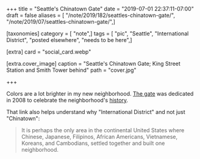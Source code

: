 +++
title = "Seattle's Chinatown Gate"
date = "2019-07-01 22:37:11-07:00"
draft = false
aliases = [ "/note/2019/182/seattles-chinatown-gate/", "/note/2019/07/seattles-chinatown-gate/",]

[taxonomies]
category = [ "note",]
tags = [ "pic", "Seattle", "International District", "posted elsewhere", "needs to be here",]

[extra]
card = "social_card.webp"

[extra.cover_image]
caption = "Seattle's Chinatown Gate; King Street Station and Smith Tower behind"
path = "cover.jpg"

+++

Colors are a lot brighter in my new neighborhood. [The gate][] was dedicated in
2008 to celebrate the neighborhood's [history][].

That link also helps understand why "International District" and not just
"Chinatown":

> It is perhaps the only area in the continental United States where Chinese,
> Japanese, Filipinos, African Americans, Vietnamese, Koreans, and Cambodians,
> settled together and built one neighborhood.

[the gate]: https://www.historylink.org/File/8485
[history]: http://chinatownconnection.com/seattle-chinatown-history.htm